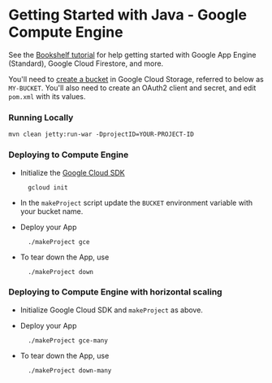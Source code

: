 # Getting Started with Java - Google Compute Engine

See the [Bookshelf tutorial][tutorial] for help getting started with Google App Engine (Standard), Google Cloud
Firestore, and more.

You'll need to [create a bucket][create-bucket] in Google Cloud Storage,
referred to below as `MY-BUCKET`. You'll also need to create an OAuth2 client
and secret, and edit `pom.xml` with its values.

### Running Locally

    mvn clean jetty:run-war -DprojectID=YOUR-PROJECT-ID

### Deploying to Compute Engine

* Initialize the [Google Cloud SDK][cloud_sdk]

        gcloud init

* In the `makeProject` script update the `BUCKET` environment variable
  with your bucket name.

* Deploy your App

        ./makeProject gce

* To tear down the App, use

        ./makeProject down
        
### Deploying to Compute Engine with horizontal scaling

* Initialize Google Cloud SDK and `makeProject` as above.

* Deploy your App

        ./makeProject gce-many

* To tear down the App, use

        ./makeProject down-many

[tutorial]: https://cloud.google.com/java/getting-started/tutorial-app
[create-bucket]: https://cloud.google.com/storage/docs/creating-buckets#storage-create-bucket-console
[cloud_sdk]: https://cloud.google.com/sdk/
